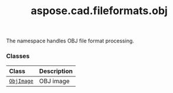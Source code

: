 ﻿---
title: aspose.cad.fileformats.obj
second_title: Aspose.CAD for Python via .NET API References
description: 
type: docs
weight: 10
url: /aspose.cad.fileformats.obj/
is_root: false
---

The namespace handles OBJ file format processing.

### Classes
| Class | Description |
| :- | :- |
| [`ObjImage`](/cad/python-net/aspose.cad.fileformats.obj/objimage) | OBJ image |


